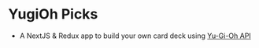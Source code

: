 # YugiOh Picks

- A NextJS & Redux app to build your own card deck using [Yu-Gi-Oh API](https://db.ygoprodeck.com/api-guide/)
